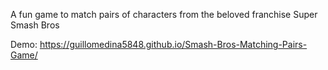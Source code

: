 A fun game to match pairs of characters from the beloved franchise Super Smash Bros

Demo: https://guillomedina5848.github.io/Smash-Bros-Matching-Pairs-Game/
